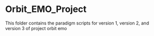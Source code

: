 # Orbit_EMO_Project
This folder contains the paradigm scripts for version 1, version 2, and version 3 of project orbit emo 
